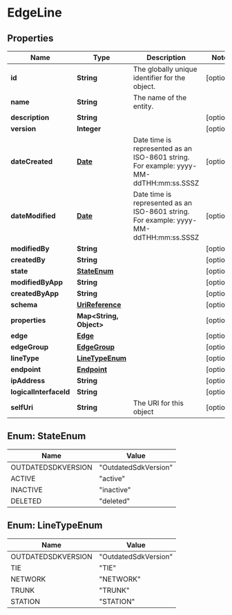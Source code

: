 
# EdgeLine

## Properties
Name | Type | Description | Notes
------------ | ------------- | ------------- | -------------
**id** | **String** | The globally unique identifier for the object. |  [optional]
**name** | **String** | The name of the entity. | 
**description** | **String** |  |  [optional]
**version** | **Integer** |  |  [optional]
**dateCreated** | [**Date**](Date.md) | Date time is represented as an ISO-8601 string. For example: yyyy-MM-ddTHH:mm:ss.SSSZ |  [optional]
**dateModified** | [**Date**](Date.md) | Date time is represented as an ISO-8601 string. For example: yyyy-MM-ddTHH:mm:ss.SSSZ |  [optional]
**modifiedBy** | **String** |  |  [optional]
**createdBy** | **String** |  |  [optional]
**state** | [**StateEnum**](#StateEnum) |  |  [optional]
**modifiedByApp** | **String** |  |  [optional]
**createdByApp** | **String** |  |  [optional]
**schema** | [**UriReference**](UriReference.md) |  |  [optional]
**properties** | **Map&lt;String, Object&gt;** |  |  [optional]
**edge** | [**Edge**](Edge.md) |  |  [optional]
**edgeGroup** | [**EdgeGroup**](EdgeGroup.md) |  |  [optional]
**lineType** | [**LineTypeEnum**](#LineTypeEnum) |  |  [optional]
**endpoint** | [**Endpoint**](Endpoint.md) |  |  [optional]
**ipAddress** | **String** |  |  [optional]
**logicalInterfaceId** | **String** |  |  [optional]
**selfUri** | **String** | The URI for this object |  [optional]


<a name="StateEnum"></a>
## Enum: StateEnum
Name | Value
---- | -----
OUTDATEDSDKVERSION | &quot;OutdatedSdkVersion&quot;
ACTIVE | &quot;active&quot;
INACTIVE | &quot;inactive&quot;
DELETED | &quot;deleted&quot;


<a name="LineTypeEnum"></a>
## Enum: LineTypeEnum
Name | Value
---- | -----
OUTDATEDSDKVERSION | &quot;OutdatedSdkVersion&quot;
TIE | &quot;TIE&quot;
NETWORK | &quot;NETWORK&quot;
TRUNK | &quot;TRUNK&quot;
STATION | &quot;STATION&quot;



